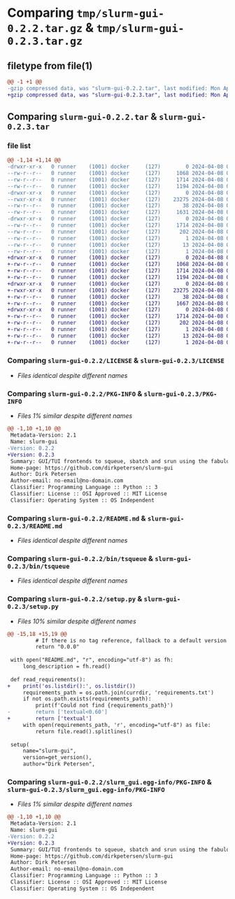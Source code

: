 # Comparing `tmp/slurm-gui-0.2.2.tar.gz` & `tmp/slurm-gui-0.2.3.tar.gz`

## filetype from file(1)

```diff
@@ -1 +1 @@
-gzip compressed data, was "slurm-gui-0.2.2.tar", last modified: Mon Apr  8 06:10:10 2024, max compression
+gzip compressed data, was "slurm-gui-0.2.3.tar", last modified: Mon Apr  8 06:24:36 2024, max compression
```

## Comparing `slurm-gui-0.2.2.tar` & `slurm-gui-0.2.3.tar`

### file list

```diff
@@ -1,14 +1,14 @@
-drwxr-xr-x   0 runner    (1001) docker     (127)        0 2024-04-08 06:10:10.713274 slurm-gui-0.2.2/
--rw-r--r--   0 runner    (1001) docker     (127)     1068 2024-04-08 06:10:02.000000 slurm-gui-0.2.2/LICENSE
--rw-r--r--   0 runner    (1001) docker     (127)     1714 2024-04-08 06:10:10.713274 slurm-gui-0.2.2/PKG-INFO
--rw-r--r--   0 runner    (1001) docker     (127)     1194 2024-04-08 06:10:02.000000 slurm-gui-0.2.2/README.md
-drwxr-xr-x   0 runner    (1001) docker     (127)        0 2024-04-08 06:10:10.713274 slurm-gui-0.2.2/bin/
--rwxr-xr-x   0 runner    (1001) docker     (127)    23275 2024-04-08 06:10:02.000000 slurm-gui-0.2.2/bin/tsqueue
--rw-r--r--   0 runner    (1001) docker     (127)       38 2024-04-08 06:10:10.713274 slurm-gui-0.2.2/setup.cfg
--rw-r--r--   0 runner    (1001) docker     (127)     1631 2024-04-08 06:10:02.000000 slurm-gui-0.2.2/setup.py
-drwxr-xr-x   0 runner    (1001) docker     (127)        0 2024-04-08 06:10:10.713274 slurm-gui-0.2.2/slurm_gui.egg-info/
--rw-r--r--   0 runner    (1001) docker     (127)     1714 2024-04-08 06:10:10.000000 slurm-gui-0.2.2/slurm_gui.egg-info/PKG-INFO
--rw-r--r--   0 runner    (1001) docker     (127)      202 2024-04-08 06:10:10.000000 slurm-gui-0.2.2/slurm_gui.egg-info/SOURCES.txt
--rw-r--r--   0 runner    (1001) docker     (127)        1 2024-04-08 06:10:10.000000 slurm-gui-0.2.2/slurm_gui.egg-info/dependency_links.txt
--rw-r--r--   0 runner    (1001) docker     (127)       13 2024-04-08 06:10:10.000000 slurm-gui-0.2.2/slurm_gui.egg-info/requires.txt
--rw-r--r--   0 runner    (1001) docker     (127)        1 2024-04-08 06:10:10.000000 slurm-gui-0.2.2/slurm_gui.egg-info/top_level.txt
+drwxr-xr-x   0 runner    (1001) docker     (127)        0 2024-04-08 06:24:36.466839 slurm-gui-0.2.3/
+-rw-r--r--   0 runner    (1001) docker     (127)     1068 2024-04-08 06:24:27.000000 slurm-gui-0.2.3/LICENSE
+-rw-r--r--   0 runner    (1001) docker     (127)     1714 2024-04-08 06:24:36.466839 slurm-gui-0.2.3/PKG-INFO
+-rw-r--r--   0 runner    (1001) docker     (127)     1194 2024-04-08 06:24:27.000000 slurm-gui-0.2.3/README.md
+drwxr-xr-x   0 runner    (1001) docker     (127)        0 2024-04-08 06:24:36.462839 slurm-gui-0.2.3/bin/
+-rwxr-xr-x   0 runner    (1001) docker     (127)    23275 2024-04-08 06:24:27.000000 slurm-gui-0.2.3/bin/tsqueue
+-rw-r--r--   0 runner    (1001) docker     (127)       38 2024-04-08 06:24:36.466839 slurm-gui-0.2.3/setup.cfg
+-rw-r--r--   0 runner    (1001) docker     (127)     1667 2024-04-08 06:24:27.000000 slurm-gui-0.2.3/setup.py
+drwxr-xr-x   0 runner    (1001) docker     (127)        0 2024-04-08 06:24:36.466839 slurm-gui-0.2.3/slurm_gui.egg-info/
+-rw-r--r--   0 runner    (1001) docker     (127)     1714 2024-04-08 06:24:36.000000 slurm-gui-0.2.3/slurm_gui.egg-info/PKG-INFO
+-rw-r--r--   0 runner    (1001) docker     (127)      202 2024-04-08 06:24:36.000000 slurm-gui-0.2.3/slurm_gui.egg-info/SOURCES.txt
+-rw-r--r--   0 runner    (1001) docker     (127)        1 2024-04-08 06:24:36.000000 slurm-gui-0.2.3/slurm_gui.egg-info/dependency_links.txt
+-rw-r--r--   0 runner    (1001) docker     (127)       13 2024-04-08 06:24:36.000000 slurm-gui-0.2.3/slurm_gui.egg-info/requires.txt
+-rw-r--r--   0 runner    (1001) docker     (127)        1 2024-04-08 06:24:36.000000 slurm-gui-0.2.3/slurm_gui.egg-info/top_level.txt
```

### Comparing `slurm-gui-0.2.2/LICENSE` & `slurm-gui-0.2.3/LICENSE`

 * *Files identical despite different names*

### Comparing `slurm-gui-0.2.2/PKG-INFO` & `slurm-gui-0.2.3/PKG-INFO`

 * *Files 1% similar despite different names*

```diff
@@ -1,10 +1,10 @@
 Metadata-Version: 2.1
 Name: slurm-gui
-Version: 0.2.2
+Version: 0.2.3
 Summary: GUI/TUI frontends to squeue, sbatch and srun using the fabulous textual TUI framework
 Home-page: https://github.com/dirkpetersen/slurm-gui
 Author: Dirk Petersen
 Author-email: no-email@no-domain.com
 Classifier: Programming Language :: Python :: 3
 Classifier: License :: OSI Approved :: MIT License
 Classifier: Operating System :: OS Independent
```

### Comparing `slurm-gui-0.2.2/README.md` & `slurm-gui-0.2.3/README.md`

 * *Files identical despite different names*

### Comparing `slurm-gui-0.2.2/bin/tsqueue` & `slurm-gui-0.2.3/bin/tsqueue`

 * *Files identical despite different names*

### Comparing `slurm-gui-0.2.2/setup.py` & `slurm-gui-0.2.3/setup.py`

 * *Files 10% similar despite different names*

```diff
@@ -15,18 +15,19 @@
         # If there is no tag reference, fallback to a default version
         return "0.0.0"
 
 with open("README.md", "r", encoding="utf-8") as fh:
     long_description = fh.read()
 
 def read_requirements():
+    print('os.listdir():', os.listdir())
     requirements_path = os.path.join(currdir, 'requirements.txt')
     if not os.path.exists(requirements_path):
         print(f'Could not find {requirements_path}')
-        return ['textual<0.60']
+        return ['textual']
     with open(requirements_path, 'r', encoding="utf-8") as file:
         return file.read().splitlines()
 
 setup(
     name="slurm-gui",
     version=get_version(),
     author="Dirk Petersen",
```

### Comparing `slurm-gui-0.2.2/slurm_gui.egg-info/PKG-INFO` & `slurm-gui-0.2.3/slurm_gui.egg-info/PKG-INFO`

 * *Files 1% similar despite different names*

```diff
@@ -1,10 +1,10 @@
 Metadata-Version: 2.1
 Name: slurm-gui
-Version: 0.2.2
+Version: 0.2.3
 Summary: GUI/TUI frontends to squeue, sbatch and srun using the fabulous textual TUI framework
 Home-page: https://github.com/dirkpetersen/slurm-gui
 Author: Dirk Petersen
 Author-email: no-email@no-domain.com
 Classifier: Programming Language :: Python :: 3
 Classifier: License :: OSI Approved :: MIT License
 Classifier: Operating System :: OS Independent
```

